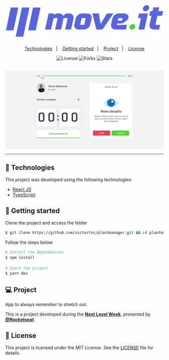 <div align="center">
    <img align="center" alt="PlantManager" title="PlantManager" src="public/logo-full.svg" />
</div>

##

<p align="center">
  <a href="#-technologies">Technologies</a>&nbsp;&nbsp;&nbsp;|&nbsp;&nbsp;&nbsp;
  <a href="#-layout">Getting started</a>&nbsp;&nbsp;&nbsp;|&nbsp;&nbsp;&nbsp;
  <a href="#-project">Project</a>&nbsp;&nbsp;&nbsp;|&nbsp;&nbsp;&nbsp;
  <a href="#-license">License</a>
</p>

<p align="center">
  <img  src="https://img.shields.io/static/v1?label=license&message=MIT&color=FFFFFF&labelColor=32B768" alt="License">
  
  <img src="https://img.shields.io/github/forks/victortxc/nlw4?label=forks&message=MIT&color=FFFFFF&labelColor=32B768" alt="Forks">

  <img src="https://img.shields.io/github/stars/victortxc/nlw4?label=stars&message=MIT&color=FFFFFF&labelColor=32B768" alt="Stars">
</p>

<br>

<div align="center">
  <img alt="moveit" src="public/nlw4.png">
</div>

---

## 🧪 Technologies

This project was developed using the following technologies:

-   [React JS](https://reactjs.org/)
-   [TypeScript](https://www.typescriptlang.org/)

## 🚀 Getting started

Clone the project and access the folder

```bash
$ git clone https://github.com/victortxc/plantmanager.git && cd plantmanager
```

Follow the steps below

```bash
# Install the dependencies
$ npm install

# Start the project
$ yarn dev
```

## 💻 Project

App to always remember to stretch out.

This is a project developed during the **[Next Level Week](https://nextlevelweek.com/)**, presented by **[@Rocketseat](https://github.com/Rocketseat)**.

## 📝 License

This project is licensed under the MIT License. See the [LICENSE](LICENSE.md) file for details.
